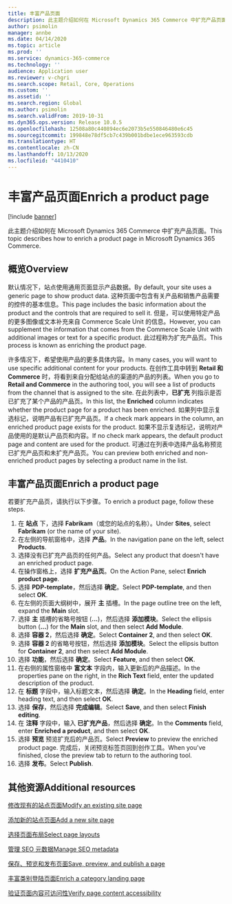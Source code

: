 ```yaml
---
title: 丰富产品页面
description: 此主题介绍如何在 Microsoft Dynamics 365 Commerce 中扩充产品页面。
author: psimolin
manager: annbe
ms.date: 04/14/2020
ms.topic: article
ms.prod: ''
ms.service: dynamics-365-commerce
ms.technology: ''
audience: Application user
ms.reviewer: v-chgri
ms.search.scope: Retail, Core, Operations
ms.custom: ''
ms.assetid: ''
ms.search.region: Global
ms.author: psimolin
ms.search.validFrom: 2019-10-31
ms.dyn365.ops.version: Release 10.0.5
ms.openlocfilehash: 12508a80c440894ec6e2073b5e550846480e6c45
ms.sourcegitcommit: 199848e78df5cb7c439b001bdbe1ece963593cdb
ms.translationtype: HT
ms.contentlocale: zh-CN
ms.lasthandoff: 10/13/2020
ms.locfileid: "4410410"
---
```

# <a name="enrich-a-product-page"></a><span data-ttu-id="0276d-103">丰富产品页面</span><span class="sxs-lookup"><span data-stu-id="0276d-103">Enrich a product page</span></span>


[!include [banner](includes/banner.md)]

<span data-ttu-id="0276d-104">此主题介绍如何在 Microsoft Dynamics 365 Commerce 中扩充产品页面。</span><span class="sxs-lookup"><span data-stu-id="0276d-104">This topic describes how to enrich a product page in Microsoft Dynamics 365 Commerce.</span></span>

## <a name="overview"></a><span data-ttu-id="0276d-105">概览</span><span class="sxs-lookup"><span data-stu-id="0276d-105">Overview</span></span>

<span data-ttu-id="0276d-106">默认情况下，站点使用通用页面显示产品数据。</span><span class="sxs-lookup"><span data-stu-id="0276d-106">By default, your site uses a generic page to show product data.</span></span> <span data-ttu-id="0276d-107">这种页面中包含有关产品和销售产品需要的控件的基本信息。</span><span class="sxs-lookup"><span data-stu-id="0276d-107">This page includes the basic information about the product and the controls that are required to sell it.</span></span> <span data-ttu-id="0276d-108">但是，可以使用特定产品的更多图像或文本补充来自 Commerce Scale Unit 的信息。</span><span class="sxs-lookup"><span data-stu-id="0276d-108">However, you can supplement the information that comes from the Commerce Scale Unit with additional images or text for a specific product.</span></span> <span data-ttu-id="0276d-109">此过程称为扩充产品页。</span><span class="sxs-lookup"><span data-stu-id="0276d-109">This process is known as enriching the product page.</span></span>

<span data-ttu-id="0276d-110">许多情况下，希望使用产品的更多具体内容。</span><span class="sxs-lookup"><span data-stu-id="0276d-110">In many cases, you will want to use specific additional content for your products.</span></span> <span data-ttu-id="0276d-111">在创作工具中转到 **Retail 和 Commerce** 时，将看到来自分配给站点的渠道的产品的列表。</span><span class="sxs-lookup"><span data-stu-id="0276d-111">When you go to **Retail and Commerce** in the authoring tool, you will see a list of products from the channel that is assigned to the site.</span></span> <span data-ttu-id="0276d-112">在此列表中，**已扩充** 列指示是否已扩充了某个产品的产品页。</span><span class="sxs-lookup"><span data-stu-id="0276d-112">In this list, the **Enriched** column indicates whether the product page for a product has been enriched.</span></span> <span data-ttu-id="0276d-113">如果列中显示复选标记，说明产品有已扩充产品页。</span><span class="sxs-lookup"><span data-stu-id="0276d-113">If a check mark appears in the column, an enriched product page exists for the product.</span></span> <span data-ttu-id="0276d-114">如果不显示复选标记，说明对产品使用的是默认产品页和内容。</span><span class="sxs-lookup"><span data-stu-id="0276d-114">If no check mark appears, the default product page and content are used for the product.</span></span> <span data-ttu-id="0276d-115">可通过在列表中选择产品名称预览已扩充产品页和未扩充产品页。</span><span class="sxs-lookup"><span data-stu-id="0276d-115">You can preview both enriched and non-enriched product pages by selecting a product name in the list.</span></span>

## <a name="enrich-a-product-page"></a><span data-ttu-id="0276d-116">丰富产品页面</span><span class="sxs-lookup"><span data-stu-id="0276d-116">Enrich a product page</span></span>

<span data-ttu-id="0276d-117">若要扩充产品页，请执行以下步骤。</span><span class="sxs-lookup"><span data-stu-id="0276d-117">To enrich a product page, follow these steps.</span></span>

1. <span data-ttu-id="0276d-118">在 **站点** 下，选择 **Fabrikam**（或您的站点的名称）。</span><span class="sxs-lookup"><span data-stu-id="0276d-118">Under **Sites**, select **Fabrikam** (or the name of your site).</span></span>
1. <span data-ttu-id="0276d-119">在左侧的导航窗格中，选择 **产品**。</span><span class="sxs-lookup"><span data-stu-id="0276d-119">In the navigation pane on the left, select **Products**.</span></span>
1. <span data-ttu-id="0276d-120">选择没有已扩充产品页的任何产品。</span><span class="sxs-lookup"><span data-stu-id="0276d-120">Select any product that doesn't have an enriched product page.</span></span>
1. <span data-ttu-id="0276d-121">在操作窗格上，选择 **扩充产品页**。</span><span class="sxs-lookup"><span data-stu-id="0276d-121">On the Action Pane, select **Enrich product page**.</span></span>
1. <span data-ttu-id="0276d-122">选择 **PDP-template**，然后选择 **确定**。</span><span class="sxs-lookup"><span data-stu-id="0276d-122">Select **PDP-template**, and then select **OK**.</span></span>
1. <span data-ttu-id="0276d-123">在左侧的页面大纲树中，展开 **主** 插槽。</span><span class="sxs-lookup"><span data-stu-id="0276d-123">In the page outline tree on the left, expand the **Main** slot.</span></span>
1. <span data-ttu-id="0276d-124">选择 **主** 插槽的省略号按钮 (**...**)，然后选择 **添加模块**。</span><span class="sxs-lookup"><span data-stu-id="0276d-124">Select the ellipsis button (**...**) for the **Main** slot, and then select **Add Module**.</span></span>
1. <span data-ttu-id="0276d-125">选择 **容器 2**，然后选择 **确定**。</span><span class="sxs-lookup"><span data-stu-id="0276d-125">Select **Container 2**, and then select **OK**.</span></span>
1. <span data-ttu-id="0276d-126">选择 **容器 2** 的省略号按钮，然后选择 **添加模块**。</span><span class="sxs-lookup"><span data-stu-id="0276d-126">Select the ellipsis button for **Container 2**, and then select **Add Module**.</span></span>
1. <span data-ttu-id="0276d-127">选择 **功能**，然后选择 **确定**。</span><span class="sxs-lookup"><span data-stu-id="0276d-127">Select **Feature**, and then select **OK**.</span></span>
1. <span data-ttu-id="0276d-128">在右侧的属性窗格中 **富文本** 字段内，输入更新后的产品描述。</span><span class="sxs-lookup"><span data-stu-id="0276d-128">In the properties pane on the right, in the **Rich Text** field, enter the updated description of the product.</span></span>
1. <span data-ttu-id="0276d-129">在 **标题** 字段中，输入标题文本，然后选择 **确定**。</span><span class="sxs-lookup"><span data-stu-id="0276d-129">In the **Heading** field, enter heading text, and then select **OK**.</span></span>
1. <span data-ttu-id="0276d-130">选择 **保存**，然后选择 **完成编辑**。</span><span class="sxs-lookup"><span data-stu-id="0276d-130">Select **Save**, and then select **Finish editing**.</span></span>
1. <span data-ttu-id="0276d-131">在 **注释** 字段中，输入 **已扩充产品**，然后选择 **确定**。</span><span class="sxs-lookup"><span data-stu-id="0276d-131">In the **Comments** field, enter **Enriched a product**, and then select **OK**.</span></span>
1. <span data-ttu-id="0276d-132">选择 **预览** 预览扩充后的产品页。</span><span class="sxs-lookup"><span data-stu-id="0276d-132">Select **Preview** to preview the enriched product page.</span></span> <span data-ttu-id="0276d-133">完成后，关闭预览标签页回到创作工具。</span><span class="sxs-lookup"><span data-stu-id="0276d-133">When you've finished, close the preview tab to return to the authoring tool.</span></span>
1. <span data-ttu-id="0276d-134">选择 **发布**。</span><span class="sxs-lookup"><span data-stu-id="0276d-134">Select **Publish**.</span></span>

## <a name="additional-resources"></a><span data-ttu-id="0276d-135">其他资源</span><span class="sxs-lookup"><span data-stu-id="0276d-135">Additional resources</span></span>

[<span data-ttu-id="0276d-136">修改现有的站点页面</span><span class="sxs-lookup"><span data-stu-id="0276d-136">Modify an existing site page</span></span>](modify-existing-page.md)

[<span data-ttu-id="0276d-137">添加新的站点页面</span><span class="sxs-lookup"><span data-stu-id="0276d-137">Add a new site page</span></span>](add-new-page.md)

[<span data-ttu-id="0276d-138">选择页面布局</span><span class="sxs-lookup"><span data-stu-id="0276d-138">Select page layouts</span></span>](select-page-layouts.md)

[<span data-ttu-id="0276d-139">管理 SEO 元数据</span><span class="sxs-lookup"><span data-stu-id="0276d-139">Manage SEO metadata</span></span>](manage-seo-metadata.md)

[<span data-ttu-id="0276d-140">保存、预览和发布页面</span><span class="sxs-lookup"><span data-stu-id="0276d-140">Save, preview, and publish a page</span></span>](save-preview-publish-page.md)

[<span data-ttu-id="0276d-141">丰富类别登陆页面</span><span class="sxs-lookup"><span data-stu-id="0276d-141">Enrich a category landing page</span></span>](enrich-category-page.md)

[<span data-ttu-id="0276d-142">验证页面内容可访问性</span><span class="sxs-lookup"><span data-stu-id="0276d-142">Verify page content accessibility</span></span>](verify-accessibility.md)
